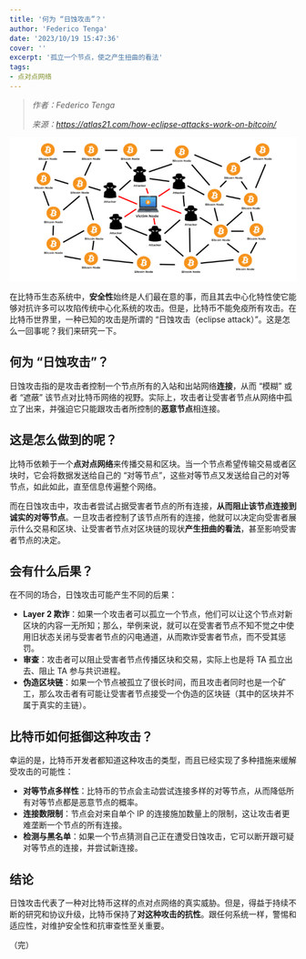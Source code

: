 ```yaml
---
title: '何为 “日蚀攻击”？'
author: 'Federico Tenga'
date: '2023/10/19 15:47:36'
cover: ''
excerpt: '孤立一个节点，使之产生扭曲的看法'
tags:
- 点对点网络
---
```



> *作者：Federico Tenga*
> 
> *来源：<https://atlas21.com/how-eclipse-attacks-work-on-bitcoin/>*



![How Eclipse Attacks work on Bitcoin](../images/how-eclipse-attacks-work-on-bitcoin/2C375&ssl=1)

在比特币生态系统中，**安全性**始终是人们最在意的事，而且其去中心化特性使它能够对抗许多可以攻陷传统中心化系统的攻击。但是，比特币不能免疫所有攻击。在比特币世界里，一种已知的攻击是所谓的 “日蚀攻击（eclipse attack）”。这是怎么一回事呢？我们来研究一下。

## 何为 “日蚀攻击”？

日蚀攻击指的是攻击者控制一个节点所有的入站和出站网络**连接**，从而 “模糊” 或者 “遮蔽” 该节点对比特币网络的视野。实际上，攻击者让受害者节点从网络中孤立了出来，并强迫它只能跟攻击者所控制的**恶意节点**相连接。

## 这是怎么做到的呢？

比特币依赖于一个**点对点网络**来传播交易和区块。当一个节点希望传输交易或者区块时，它会将数据发送给自己的 “对等节点”，这些对等节点又发送给自己的对等节点，如此如此，直至信息传遍整个网络。

而在日蚀攻击中，攻击者尝试占据受害者节点的所有连接，**从而阻止该节点连接到诚实的对等节点**。一旦攻击者控制了该节点所有的连接，他就可以决定向受害者展示什么交易和区块、让受害者节点对区块链的现状**产生扭曲的看法**，甚至影响受害者节点的决定。

## 会有什么后果？

在不同的场合，日蚀攻击可能产生不同的后果：

- **Layer 2 欺诈**：如果一个攻击者可以孤立一个节点，他们可以让这个节点对新区块的内容一无所知；那么，举例来说，就可以在受害者节点不知不觉之中使用旧状态关闭与受害者节点的闪电通道，从而欺诈受害者节点，而不受其惩罚。
- **审查**：攻击者可以阻止受害者节点传播区块和交易，实际上也是将 TA 孤立出去、阻止 TA 参与共识进程。
- **伪造区块链**：如果一个节点被孤立了很长时间，而且攻击者同时也是一个矿工，那么攻击者有可能让受害者节点接受一个伪造的区块链（其中的区块并不属于真实的主链）。

## 比特币如何抵御这种攻击？

幸运的是，比特币开发者都知道这种攻击的类型，而且已经实现了多种措施来缓解受攻击的可能性：

- **对等节点多样性**：比特币的节点会主动尝试连接多样的对等节点，从而降低所有对等节点都是恶意节点的概率。
- **连接数限制**：节点会对来自单个 IP 的连接施加数量上的限制，这让攻击者更难垄断一个节点的所有连接。
- **检测与黑名单**：如果一个节点猜测自己正在遭受日蚀攻击，它可以断开跟可疑对等节点的连接，并尝试新连接。

## 结论

日蚀攻击代表了一种对比特币这样的点对点网络的真实威胁。但是，得益于持续不断的研究和协议升级，比特币保持了**对这种攻击的抗性**。跟任何系统一样，警惕和适应性，对维护安全性和抗审查性至关重要。

（完）